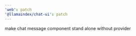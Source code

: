 ```yaml
---
'web': patch
'@llamaindex/chat-ui': patch
---
```


make chat message component stand alone without provider
